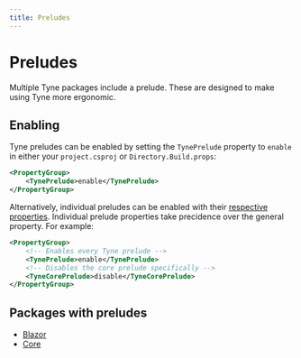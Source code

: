 ```yaml
---
title: Preludes
---
```


# Preludes
Multiple Tyne packages include a prelude. These are designed to make using Tyne more ergonomic.

## Enabling
Tyne preludes can be enabled by setting the `TynePrelude` property to `enable` in either your `project.csproj` or `Directory.Build.props`:

```xml
<PropertyGroup>
    <TynePrelude>enable</TynePrelude>
</PropertyGroup>
```

Alternatively, individual preludes can be enabled with their [respective properties](#packages-with-preludes).
Individual prelude properties take precidence over the general property. For example:

```xml
<PropertyGroup>
    <!-- Enables every Tyne prelude -->
    <TynePrelude>enable</TynePrelude>
    <!-- Disables the core prelude specifically -->
    <TyneCorePrelude>disable</TyneCorePrelude>
</PropertyGroup>
```

## Packages with preludes
- [Blazor](packages/Blazor.md#prelude)
- [Core](packages/Core.md#prelude)
